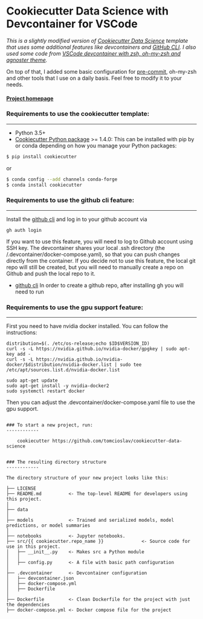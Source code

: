 # Cookiecutter Data Science with Devcontainer for VSCode

_This is a slightly modified version of [Cookiecutter Data Science](https://github.com/drivendata/cookiecutter-data-science) template that uses some additional features like devcontainers and [GitHub CLI](https://cli.github.com/). I also used some code from [VSCode devcontainer with zsh, oh-my-zsh and agnoster theme](https://medium.com/@jamiekt/vscode-devcontainer-with-zsh-oh-my-zsh-and-agnoster-theme-8adf884ad9f6)._

On top of that, I added some basic configuration for [pre-commit](https://pre-commit.com/), oh-my-zsh and other tools that I use on a daily basis. Feel free to modify it to your needs.

#### [Project homepage](https://github.com/tomcioslav/cookiecutter-data-science)


### Requirements to use the cookiecutter template:
-----------
 - Python 3.5+
 - [Cookiecutter Python package](http://cookiecutter.readthedocs.org/en/latest/installation.html) >= 1.4.0: This can be installed with pip by or conda depending on how you manage your Python packages:

``` bash
$ pip install cookiecutter
```

or

``` bash
$ conda config --add channels conda-forge
$ conda install cookiecutter
```
### Requirements to use the github cli feature:
-----------
Install the [github cli](https://cli.github.com/manual/installation) and log in to your github account via
 ```
 gh auth login
 ```
 If you want to use this feature, you will need to log to Github account using SSH key. The devcontainer shares your local .ssh directory (the /.devcontainer/docker-compose.yaml), so that you can push changes directly from the container. If you decide not to use this feature, the local git repo will still be created, but you will need to manually create a repo on Github and push the local repo to it.

 - [github cli](https://cli.github.com/manual/installation) In order to create a github repo, after installing gh you will need to run

### Requirements to use the gpu support feature:
-----------
First you need to have nvidia docker installed. You can follow the instructions: 
```
distribution=$(. /etc/os-release;echo $ID$VERSION_ID)
curl -s -L https://nvidia.github.io/nvidia-docker/gpgkey | sudo apt-key add -
curl -s -L https://nvidia.github.io/nvidia-docker/$distribution/nvidia-docker.list | sudo tee /etc/apt/sources.list.d/nvidia-docker.list

sudo apt-get update
sudo apt-get install -y nvidia-docker2
sudo systemctl restart docker
```
Then you can adjust the .devcontainer/docker-compose.yaml file to use the gpu support. 
```

### To start a new project, run:
------------

    cookiecutter https://github.com/tomcioslav/cookiecutter-data-science


### The resulting directory structure
------------

The directory structure of your new project looks like this: 

```

    ├── LICENSE
    ├── README.md          <- The top-level README for developers using this project.
    │
    ├── data
    │
    ├── models             <- Trained and serialized models, model predictions, or model summaries
    │
    ├── notebooks          <- Jupyter notebooks.
    ├── src/{{ cookiecutter.repo_name }}              <- Source code for use in this project.
    │   ├── __init__.py    <- Makes src a Python module
    │   │
    │   ├── config.py      <- A file with basic path configuration
    │
    ├── .devcontainer      <- Devcontainer configuration
    │   ├── devcontainer.json
    │   ├── docker-compose.yml
    │   ├── Dockerfile
    │
    ├── Dockerfile         <- Clean Dockerfile for the project with just the dependencies
    ├── docker-compose.yml <- Docker compose file for the project
```

